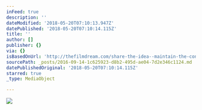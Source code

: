 ```yaml
---
inFeed: true
description: ''
dateModified: '2018-05-20T07:10:13.947Z'
datePublished: '2018-05-20T07:10:14.115Z'
title: ''
author: []
publisher: {}
via: {}
isBasedOnUrl: 'http://thefilmdream.com/share-the-idea--maintain-the-connection.html'
sourcePath: _posts/2016-09-14-1c625923-d8b2-495d-ae04-7d2e346c1124.md
datePublishedOriginal: '2018-05-20T07:10:14.115Z'
starred: true
_type: MediaObject

---
```

<article style=""><img src="http://thefilmdream.com/image/116248214_scaled_801x392.jpg" /></article>